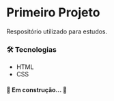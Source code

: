 # Primeiro Projeto
Respositório utilizado para estudos.

### 🛠 Tecnologias
- HTML
- CSS

#### 🚧 Em construção... 🚧
